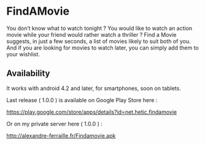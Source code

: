 # FindAMovie

You don’t know what to watch tonight ? You would like to watch an action movie while your friend would rather watch a thriller ? Find a Movie suggests, in just a few seconds, a list of movies likely to suit both of you. And if you are looking for movies to watch later, you can simply add them to your wishlist.


## Availability 

It works with android 4.2 and later, for smartphones, soon on tablets.

Last release ( 1.0.0 ) is available on Google Play Store here :

https://play.google.com/store/apps/details?id=net.hetic.findamovie

Or on my private server here ( 1.0.0 ) :

http://alexandre-ferraille.fr/Findamovie.apk

